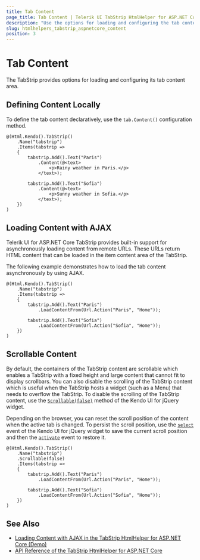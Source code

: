 ```yaml
---
title: Tab Content
page_title: Tab Content | Telerik UI TabStrip HtmlHelper for ASP.NET Core
description: "Use the options for loading and configuring the tab content of the Telerik UI TabStrip HtmlHelper for ASP.NET Core (MVC 6 or ASP.NET Core MVC)."
slug: htmlhelpers_tabstrip_aspnetcore_content
position: 3
---
```


# Tab Content

The TabStrip provides options for loading and configuring its tab content area.

## Defining Content Locally

To define the tab content declaratively, use the `tab.Content()` configuration method.

```
@(Html.Kendo().TabStrip()
    .Name("tabstrip")
    .Items(tabstrip =>
    {
        tabstrip.Add().Text("Paris")
            .Content(@<text>
                <p>Rainy weather in Paris.</p>
            </text>);

        tabstrip.Add().Text("Sofia")
            .Content(@<text>
                <p>Sunny weather in Sofia.</p>
            </text>);
    })
)
```

## Loading Content with AJAX

Telerik UI for ASP.NET Core TabStrip provides built-in support for asynchronously loading content from remote URLs. These URLs return HTML content that can be loaded in the item content area of the TabStrip.

The following example demonstrates how to load the tab content asynchronously by using AJAX.

```
@(Html.Kendo().TabStrip()
    .Name("tabstrip")
    .Items(tabstrip =>
    {
        tabstrip.Add().Text("Paris")
            .LoadContentFrom(Url.Action("Paris", "Home"));

        tabstrip.Add().Text("Sofia")
            .LoadContentFrom(Url.Action("Sofia", "Home"));
    })
)
```

## Scrollable Content

By default, the containers of the TabStrip content are scrollable which enables a TabStrip with a fixed height and large content that cannot fit to display scrollbars. You can also disable the scrolling of the TabStrip content which is useful when the TabStrip hosts a widget (such as a Menu) that needs to overflow the TabStrip. To disable the scrolling of the TabStrip content, use the [`Scrollable(false)`](https://docs.telerik.com/kendo-ui/api/javascript/ui/tabstrip/configuration/scrollable#scrollable) method of the Kendo UI for jQuery widget.

Depending on the browser, you can reset the scroll position of the content when the active tab is changed. To persist the scroll position, use the [`select`](https://docs.telerik.com/kendo-ui/api/javascript/ui/tabstrip/events/select) event of the Kendo UI for jQuery widget to save the current scroll position and then the [`activate`](https://docs.telerik.com/kendo-ui/api/javascript/ui/tabstrip/events/activate) event to restore it.

```
@(Html.Kendo().TabStrip()
    .Name("tabstrip")
    .Scrollable(false)
    .Items(tabstrip =>
    {
        tabstrip.Add().Text("Paris")
            .LoadContentFrom(Url.Action("Paris", "Home"));

        tabstrip.Add().Text("Sofia")
            .LoadContentFrom(Url.Action("Sofia", "Home"));
    })
)
```

## See Also

* [Loading Content with AJAX in the TabStrip HtmlHelper for ASP.NET Core (Demo)](https://demos.telerik.com/aspnet-core/tabstrip/ajax)
* [API Reference of the TabStrip HtmlHelper for ASP.NET Core](/api/tabstrip)

